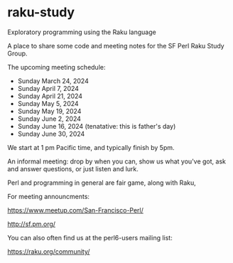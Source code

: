 # raku-study
Exploratory programming using the Raku language

A place to share some code and meeting notes for the SF Perl Raku Study Group.

The upcoming meeting schedule:

*  Sunday March 24, 2024
*  Sunday April 7, 2024
*  Sunday April 21, 2024
*  Sunday May 5, 2024
*  Sunday May 19, 2024
*  Sunday June 2, 2024
*  Sunday June 16, 2024 (tenatative: this is father's day)
*  Sunday June 30, 2024

We start at 1 pm Pacific time, and typically finish by 5pm.


An informal meeting: drop by when you can, show us what you've got,
ask and answer questions, or just listen and lurk.

Perl and programming in general are fair game, along with Raku, 


For meeting announcments:

  https://www.meetup.com/San-Francisco-Perl/

  http://sf.pm.org/

You can also often find us at the perl6-users mailing list:

  https://raku.org/community/
